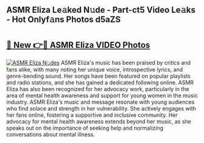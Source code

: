 ## ASMR Eliza Le𝚊ked N𝚞de - Part-ct5 Video Le𝚊ks - Hot Onlyf𝚊ns Photos d5aZS

# <h2><a href="http://ac55386.deff.icu/?id=ASMR+Eliza">🔗 New 👉🔴 ASMR Eliza VIDEO Photos</a></h2>

[![ASMR Eliza N𝚞des](https://i.imgur.com/rIISA9y.gif)](http://ac55386.deff.icu/?id=ASMR+Eliza)
ASMR Eliza's music has been praised by critics and fans alike, with many noting her unique voice, introspective lyrics, and genre-bending sound. Her songs have been featured on popular playlists and radio stations, and she has gained a dedicated following online. ASMR Eliza has also been recognized for her advocacy work, particularly in the area of mental health awareness and support for young women in the music industry. ASMR Eliza's music and message resonate with young audiences who find solace and strength in her vulnerability. She actively engages with her fans online, fostering a supportive and inclusive community. Her advocacy for mental health awareness extends beyond her music, as she speaks out on the importance of seeking help and normalizing conversations about mental illness.
